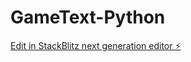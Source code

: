 # GameText-Python

[Edit in StackBlitz next generation editor ⚡️](https://stackblitz.com/~/github.com/AlmirNeto87/GameText-Python)
